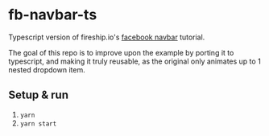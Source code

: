 # fb-navbar-ts

Typescript version of fireship.io's [facebook navbar](https://github.com/fireship-io/229-multi-level-dropdown) tutorial.

The goal of this repo is to improve upon the example by porting it to typescript, and making it truly reusable, as the original only animates up to 1 nested dropdown item.

## Setup & run

1. `yarn`
2. `yarn start`